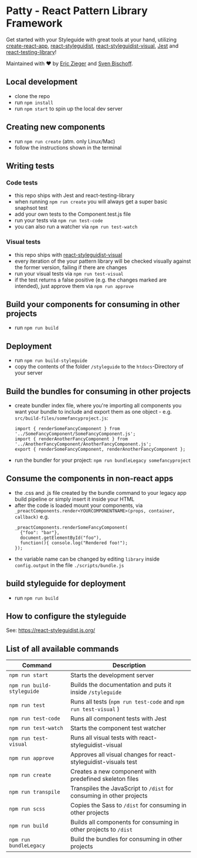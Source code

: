 # Patty - React Pattern Library Framework

Get started with your Styleguide with great tools at your hand, utilizing [create-react-app](https://github.com/facebook/create-react-app), [react-styleguidist](https://github.com/styleguidist/react-styleguidist), [react-styleguidist-visual](https://github.com/unindented/react-styleguidist-visual), [Jest](https://jestjs.io/) and [react-testing-library](https://github.com/kentcdodds/react-testing-library)!

Maintained with ❤ by [Eric Zieger](https://github.com/thezieger) and [Sven Bischoff](https://github.com/medienlampe).

## Local development

- clone the repo
- run `npm install`
- run `npm start` to spin up the local dev server

## Creating new components

- run `npm run create` (atm. only Linux/Mac)
- follow the instructions shown in the terminal

## Writing tests

### Code tests

- this repo ships with Jest and react-testing-library
- when running `npm run create` you will always get a super basic snaphsot test
- add your own tests to the Component.test.js file
- run your tests via `npm run test-code`
- you can also run a watcher via `npm run test-watch`

### Visual tests

- this repo ships with [react-styleguidist-visual](https://github.com/unindented/react-styleguidist-visual)
- every iteration of the your pattern library will be checked visually against the former version, failing if there are changes
- run your visual tests via `npm run test-visual`
- if the test returns a false positive (e.g. the changes marked are intended), just approve them via `npm run approve`

## Build your components for consuming in other projects

- run `npm run build`

## Deployment

- run `npm run build-styleguide`
- copy the contents of the folder `/styleguide` to the `htdocs`-Directory of your server

## Build the bundles for consuming in other projects

- create bundler index file, where you're importing all components you want your bundle to include and export them as one object - e.g. `src/build-files/somefancyproject.js`:
  ```
  import { renderSomeFancyComponent } from '../SomeFancyComponent/SomeFancyComponent.js';
  import { renderAnotherFancyComponent } from '../AnotherFancyComponent/AnotherFancyComponent.js';
  export { renderSomeFancyComponent, renderAnotherFancyComponent };
  ```
- run the bundler for your project: `npm run bundleLegacy somefancyproject`

## Consume the components in non-react apps

- the .css and .js file created by the bundle command to your legacy app build pipeline or simply insert it inside your HTML
- after the code is loaded mount your components, via `_preactComponents.render<YOURCOMPONENTNAME>(props, container, callback)` e.g.
  ```
  _preactComponents.renderSomeFancyComponent(
    {"foo": "bar"},
    document.getElementById("foo"),
    function(){ console.log("Rendered foo!");
  });
  ```
- the variable name can be changed by editing `library` inside `config.output` in the file `./scripts/bundle.js`

## build styleguide for deployment

- run `npm run build`

## How to configure the styleguide

See: https://react-styleguidist.js.org/

## List of all available commands

| Command                    | Description                                                          |
| -------------------------- | -------------------------------------------------------------------- |
| `npm run start`            | Starts the development server                                        |
| `npm run build-styleguide` | Builds the documentation and puts it inside `/styleguide`            |
| `npm run test`             | Runs all tests (`npm run test-code` and `npm run test-visual` )      |
| `npm run test-code`        | Runs all component tests with Jest                                   |
| `npm run test-watch`       | Starts the component test watcher                                    |
| `npm run test-visual`      | Runs all visual tests with react-styleguidist-visual                 |
| `npm run approve`          | Approves all visual changes for react-styleguidist-visuals test      |
| `npm run create`           | Creates a new component with predefined skeleton files               |
| `npm run transpile`        | Transpiles the JavaScript to `/dist` for consuming in other projects |
| `npm run scss`             | Copies the Sass to `/dist` for consuming in other projects           |
| `npm run build`            | Builds all components for consuming in other projects to `/dist`     |
| `npm run bundleLegacy`     | Build the bundles for consuming in other projects                    |
